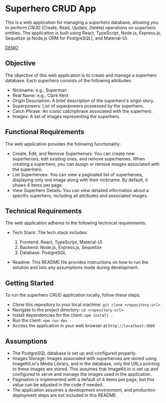 # Superhero CRUD App

This is a web application for managing a superhero database, allowing you to perform CRUD (Create, Read, Update, Delete) operations on superhero entities. The application is built using React, TypeScript, Node.js, Express.js, Sequelize (a Node.js ORM for PostgreSQL), and Material-UI.

[DEMO](https://igor-kashchenko.github.io/jsn-test-task-client/)

## Objective

The objective of this web application is to create and manage a superhero database. Each superhero consists of the following attributes:

- Nickname: e.g., Superman
- Real Name: e.g., Clark Kent
- Origin Description: A brief description of the superhero's origin story.
- Superpowers: List of superpowers possessed by the superhero.
- Catch Phrase: An iconic catchphrase associated with the superhero.
- Images: A set of images representing the superhero.

## Functional Requirements

The web application provides the following functionality:

- Create, Edit, and Remove Superheroes: You can create new superheroes, edit existing ones, and remove superheroes. When creating  a superhero, you can assign or remove images associated with the superhero.
- List Superheroes: You can view a paginated list of superheroes, displaying only one image along with their nickname. By default, it shows 4 items per page.
- View Superhero Details: You can view detailed information about a specific superhero, including all attributes and associated images.

## Technical Requirements
The web application adheres to the following technical requirements:
- Tech Stack: The tech stack includes:
   1. Frontend: React, TypeScript, Material-UI
   2. Backend: Node.js, Express.js, Sequelize
   3. Database: PostgreSQL

- Readme: This README file provides instructions on how to run the solution and lists any assumptions made during development.

## Getting Started
To run the superhero CRUD application locally, follow these steps:
- Clone this repository to your local machine: `git clone <repository-url>`
- Navigate to the project directory: `cd <repository-url>`
- Install dependencies for  the client: `npm install .`
- Run the client: `npm run dev`
- Access the application in your web browser at `http://localhost:3000`

## Assumptions
- The PostgreSQL database is set up and configured properly.
- Images Storage: Images associated with superheroes are stored using ImageKit.io's Media Library, and in the database, only the URLs pointing to these images are stored. This assumes that ImageKit.io is set up and configured to serve and manage the images used in the application.
- Pagination is implemented with a default of 4 items per page, but this value can be adjusted in the code if needed.
- The application assumes a development environment, and production deployment steps are not included in this README.
